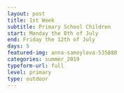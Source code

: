 ```yaml
---
layout: post
title: 1st Week
subtitle: Primary School Children
start: Monday the 8th of July
end: Friday the 12th of July
days: 5
featured-img: anna-samoylova-535880
categories: summer_2019
typeform-url: full
level: primary
type: outdoor
---
```

